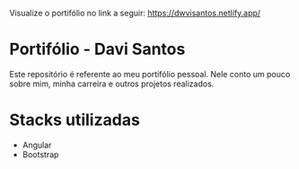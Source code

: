 Visualize o portifólio no link a seguir: https://dwvisantos.netlify.app/

# Portifólio - Davi Santos

Este repositório é referente ao meu portifólio pessoal. Nele conto um pouco sobre mim, minha carreira e outros projetos realizados.

# Stacks utilizadas

* Angular
* Bootstrap